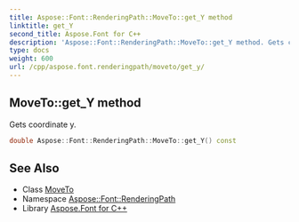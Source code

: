 ```yaml
---
title: Aspose::Font::RenderingPath::MoveTo::get_Y method
linktitle: get_Y
second_title: Aspose.Font for C++
description: 'Aspose::Font::RenderingPath::MoveTo::get_Y method. Gets coordinate y in C++.'
type: docs
weight: 600
url: /cpp/aspose.font.renderingpath/moveto/get_y/
---
```

## MoveTo::get_Y method


Gets coordinate y.

```cpp
double Aspose::Font::RenderingPath::MoveTo::get_Y() const
```

## See Also

* Class [MoveTo](../)
* Namespace [Aspose::Font::RenderingPath](../../)
* Library [Aspose.Font for C++](../../../)
